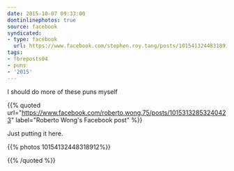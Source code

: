 ```yaml
---
date: 2015-10-07 09:33:00
dontinlinephotos: true
source: facebook
syndicated:
- type: facebook
  url: https://www.facebook.com/stephen.roy.tang/posts/10154132448318912
tags:
- fbreposts04
- puns
- '2015'
---
```


I should do more of these puns myself

{{% quoted url="https://www.facebook.com/roberto.wong.75/posts/10153132853240423" label="Roberto Wong's Facebook post" %}}

Just putting it here.

{{% photos 10154132448318912%}}



{{% /quoted %}}